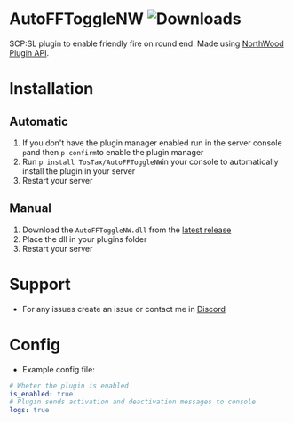 # AutoFFToggleNW ![Downloads](https://img.shields.io/github/downloads/TosTax/AutoFFToggleNW/total)
SCP:SL plugin to enable friendly fire on round end. Made using [NorthWood Plugin API](https://github.com/northwood-studios/NwPluginAPI).

# Installation

## Automatic
1. If you don't have the plugin manager enabled run in the server console `p`and then `p confirm`to enable the plugin manager
2. Run `p install TosTax/AutoFFToggleNW`in your console to automatically install the plugin in your server
3. Restart your server

## Manual
1. Download the `AutoFFToggleNW.dll` from the [latest release](https://github.com/TosTax/AutoFFToggleNW/releases/latest)
2. Place the dll in your plugins folder
3. Restart your server

# Support
* For any issues create an issue or contact me in [Discord](https://discord.gg/fxHnJNukfp)

# Config
* Example config file:
```yaml
# Wheter the plugin is enabled
is_enabled: true
# Plugin sends activation and deactivation messages to console
logs: true
```
